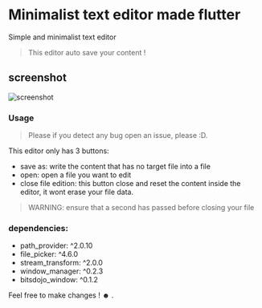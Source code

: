 # Minimalist text editor made flutter

Simple and minimalist text editor 

> This editor auto save your content !


## screenshot

![screenshot](https://i.imgur.com/5jC3h7w.png) 

### Usage 

> Please if you detect any bug open an issue, please :D.

This editor only has 3 buttons: 
- save as: write the content that has no target file into a file 
- open: open a file you want to edit  
- close file edition: this button close and reset the content inside the editor, it wont erase your file data.

> WARNING: ensure that a second has passed before closing your file


### dependencies:
 -  path_provider: ^2.0.10
 -  file_picker: ^4.6.0
 -  stream_transform: ^2.0.0
 -  window_manager: ^0.2.3
 -  bitsdojo_window: ^0.1.2


 Feel free to make changes ! ☻ .
